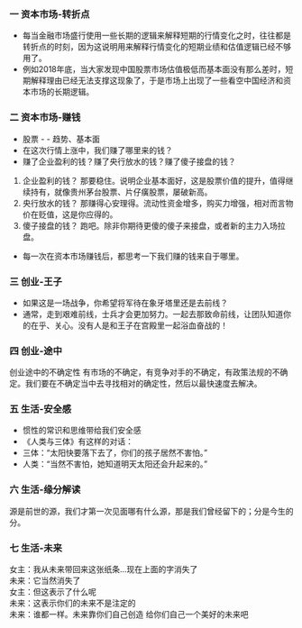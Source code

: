 ### 一 资本市场-转折点
- 每当金融市场盛行使用一些长期的逻辑来解释短期的行情变化之时，往往都是转折点的时刻，因为这说明用来解释行情变化的短期业绩和估值逻辑已经不够用了。
- 例如2018年底，当大家发现中国股票市场估值极低而基本面没有那么差时，短期解释理由已经无法支撑这现象了，于是市场上出现了一些看空中国经济和资本市场的长期逻辑。

### 二 资本市场-赚钱
- 股票 - - 趋势、基本面
- 在这次行情上涨中，我们赚了哪里来的钱？
- 赚了企业盈利的钱？赚了央行放水的钱？赚了傻子接盘的钱？
1. 企业盈利的钱？ 那要稳住。说明企业基本面好，这是股票价值的提升，值得继续持有，就像贵州茅台股票、片仔癀股票，屡破新高。
2. 央行放水的钱？ 那赚得心安理得。流动性资金增多，购买力增强，相对而言物价在贬值，这是你应得的。
3. 傻子接盘的钱？ 跑吧。除非你期待更傻的傻子来接盘，或者新的主力入场拉盘。
- 每一次在资本市场赚钱后，都思考一下我们赚的钱来自于哪里。

### 三 创业-王子
- 如果这是一场战争，你希望将军待在象牙塔里还是去前线？  
- 通常，走到艰难前线，士兵才会更加努力。一起去那致命前线，让团队知道你的在乎、关心。没有人是和王子在宫殿里一起浴血奋战的！

### 四 创业-途中
创业途中的不确定性
有市场的不确定，有竞争对手的不确定，有政策法规的不确定。我们要在不确定当中去寻找相对的确定性，然后以最快速度去解决。

### 五 生活-安全感
- 惯性的常识和思维带给我们安全感
- 《人类与三体》有这样的对话：
- 三体：“太阳快要落下去了，你们的孩子居然不害怕。”
- 人类：“当然不害怕，她知道明天太阳还会升起来的。”

### 六 生活-缘分解读 
源是前世的源，我们才第一次见面哪有什么源，那是我们曾经留下的；分是今生的分。

### 七 生活-未来
女主：我从未来带回来这张纸条...现在上面的字消失了  
未来：它当然消失了  
女主：但这表示了什么呢  
未来：这表示你们的未来不是注定的  
未来：谁都一样。未来靠你们自己创造 给你们自己一个美好的未来吧  